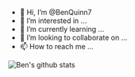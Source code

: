- 👋 Hi, I’m @BenQuinn7
- 👀 I’m interested in ...
- 🌱 I’m currently learning ...
- 💞️ I’m looking to collaborate on ...
- 📫 How to reach me ...

![Ben's github stats](https://github-readme-stats.vercel.app/api?username=BenQuinn7&show_icons=true&theme=dark)

<!---
BenQuinn7/BenQuinn7 is a ✨ special ✨ repository because its `README.md` (this file) appears on your GitHub profile.
You can click the Preview link to take a look at your changes.
--->
